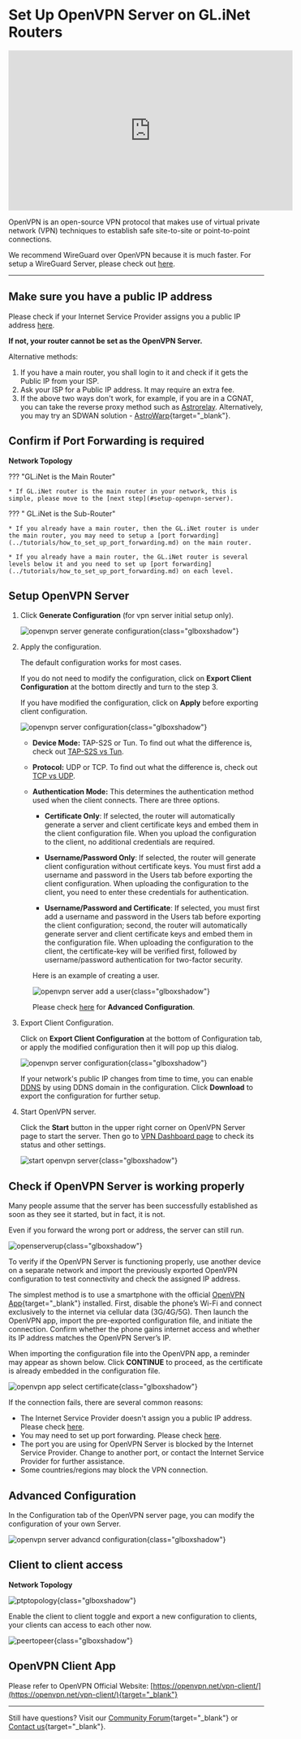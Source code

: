 # Set Up OpenVPN Server on GL.iNet Routers

<iframe width="560" height="315" src="https://www.youtube.com/embed/GSbytyaqOY0" title="YouTube video player" frameborder="0" allow="accelerometer; autoplay; clipboard-write; encrypted-media; gyroscope; picture-in-picture" allowfullscreen></iframe>

OpenVPN is an open-source VPN protocol that makes use of virtual private network (VPN) techniques to establish safe site-to-site or point-to-point connections. 

We recommend WireGuard over OpenVPN because it is much faster. For setup a WireGuard Server, please check out [here](wireguard_server.md).

---

## Make sure you have a public IP address

Please check if your Internet Service Provider assigns you a public IP address [here](../tutorials/how_to_check_if_isp_assigns_you_a_public_ip_address.md).

**If not, your router cannot be set as the OpenVPN Server.**

Alternative methods:

1. If you have a main router, you shall login to it and check if it gets the Public IP from your ISP.
2. Ask your ISP for a Public IP address. It may require an extra fee.
3. If the above two ways don't work, for example, if you are in a CGNAT, you can take the reverse proxy method such as [Astrorelay](../tutorials/how_to_set_up_wireguard_server_via_astrorelay.md). Alternatively, you may try an SDWAN solution - [AstroWarp](https://www.astrowarp.net/){target="_blank"}. 

## Confirm if Port Forwarding is required

**Network Topology**

??? "GL.iNet is the Main Router"
    
    * If GL.iNet router is the main router in your network, this is simple, please move to the [next step](#setup-openvpn-server).

??? " GL.iNet is the Sub-Router"

    * If you already have a main router, then the GL.iNet router is under the main router, you may need to setup a [port forwarding](../tutorials/how_to_set_up_port_forwarding.md) on the main router.
    
    * If you already have a main router, the GL.iNet router is several levels below it and you need to set up [port forwarding](../tutorials/how_to_set_up_port_forwarding.md) on each level.

## Setup OpenVPN Server

1. Click **Generate Configuration** (for vpn server initial setup only).

    ![openvpn server generate configuration](https://static.gl-inet.com/docs/router/en/4/tutorials/openvpn_server/openvpn_server_generate_config.png){class="glboxshadow"}

2. Apply the configuration.

    The default configuration works for most cases.
    
    If you do not need to modify the configuration, click on **Export Client Configuration** at the bottom directly and turn to the step 3. 
    
    If you have modified the configuration, click on **Apply** before exporting client configuration.

    ![openvpn server configuration](https://static.gl-inet.com/docs/router/en/4/tutorials/openvpn_server/openvpn_server_configuration.png){class="glboxshadow"}

    * **Device Mode:** TAP-S2S or Tun. To find out what the difference is, check out [TAP-S2S vs Tun](../tutorials/how_to_enable_openvpn_tap_s2s_mode_on_glinet_routers.md).

    * **Protocol:** UDP or TCP. To find out what the difference is, check out [TCP vs UDP](../faq/openvpn_tcp_udp.md).

    * **Authentication Mode:** This determines the authentication method used when the client connects. There are three options.

        - **Certificate Only**: If selected, the router will automatically generate a server and client certificate keys and embed them in the client configuration file. When you upload the configuration to the client, no additional credentials are required.

        - **Username/Password Only**: If selected, the router will generate client configuration without certificate keys. You must first add a username and password in the Users tab before exporting the client configuration. When uploading the configuration to the client, you need to enter these credentials for authentication.

        - **Username/Password and Certificate**: If selected, you must first add a username and password in the Users tab before exporting the client configuration; second, the router will automatically generate server and client certificate keys and embed them in the configuration file. When uploading the configuration to the client, the certificate-key will be verified first, followed by username/password authentication for two-factor security.
    
        Here is an example of creating a user.

        ![openvpn server add a user](https://static.gl-inet.com/docs/router/en/4/tutorials/openvpn_server/openvpn_server_add_a_user.png){class="glboxshadow"}

        Please check [here](#advanced-configuration) for **Advanced Configuration**.

3. Export Client Configuration.

    Click on **Export Client Configuration** at the bottom of Configuration tab, or apply the modified configuration then it will pop up this dialog.

    ![openvpn server configuration](https://static.gl-inet.com/docs/router/en/4/tutorials/openvpn_server/openvpn_server_export_client_configuration.png){class="glboxshadow"}

    If your network's public IP changes from time to time, you can enable [DDNS](ddns.md) by using DDNS domain in the configuration. Click **Download** to export the configuration for further setup.

4. Start OpenVPN server.

    Click the **Start** button in the upper right corner on OpenVPN Server page to start the server. Then go to [VPN Dashboard page](vpn_dashboard.md) to check its status and other settings.

    ![start openvpn server](https://static.gl-inet.com/docs/router/en/4/tutorials/openvpn_server/start_openvpn_server.png){class="glboxshadow"}

## Check if OpenVPN Server is working properly

Many people assume that the server has been successfully established as soon as they see it started, but in fact, it is not. 

Even if you forward the wrong port or address, the server can still run.

![openserverup](https://static.gl-inet.com/docs/router/en/4/tutorials/openvpn_server/openserverup.jpg){class="glboxshadow"}

To verify if the OpenVPN Server is functioning properly, use another device on a separate network and import the previously exported OpenVPN configuration to test connectivity and check the assigned IP address.

The simplest method is to use a smartphone with the official [OpenVPN App](https://openvpn.net/vpn-client/){target="_blank"} installed. First, disable the phone’s Wi-Fi and connect exclusively to the internet via cellular data (3G/4G/5G). Then launch the OpenVPN app, import the pre-exported configuration file, and initiate the connection. Confirm whether the phone gains internet access and whether its IP address matches the OpenVPN Server’s IP.

When importing the configuration file into the OpenVPN app, a reminder may appear as shown below. Click **CONTINUE** to proceed, as the certificate is already embedded in the configuration file.

![openvpn app select certificate](https://static.gl-inet.com/docs/router/en/4/tutorials/openvpn_server/select_certificate.png){class="glboxshadow"}

If the connection fails, there are several common reasons:

* The Internet Service Provider doesn't assign you a public IP address. Please check [here](#make-sure-you-have-a-public-ip-address).
* You may need to set up port forwarding. Please check [here](#confirm-if-port-forwarding-is-required).
* The port you are using for OpenVPN Server is blocked by the Internet Service Provider. Change to another port, or contact the Internet Service Provider for further assistance.
* Some countries/regions may block the VPN connection.

## Advanced Configuration

In the Configuration tab of the OpenVPN server page, you can modify the configuration of your own Server. 

![openvpn server advancd configuration](https://static.gl-inet.com/docs/router/en/4/tutorials/openvpn_server/openvpn_server_advanced_configuration.png){class="glboxshadow"}

## Client to client access

**Network Topology**

![ptptopology](https://static.gl-inet.com/docs/router/en/4/tutorials/openvpn_server/ptptopology.jpg){class="glboxshadow"}

Enable the client to client toggle and export a new configuration to clients, your clients can access to each other now.

![peertopeer](https://static.gl-inet.com/docs/router/en/4/tutorials/openvpn_server/peertopeer.jpg){class="glboxshadow"}

## OpenVPN Client App

Please refer to OpenVPN Official Website: [https://openvpn.net/vpn-client/](https://openvpn.net/vpn-client/){target="_blank"}

---

Still have questions? Visit our [Community Forum](https://forum.gl-inet.com){target="_blank"} or [Contact us](https://www.gl-inet.com/contacts/){target="_blank"}.
